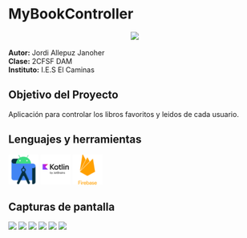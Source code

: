 # MyBookController

<p align="center">
 <img src="https://firebasestorage.googleapis.com/v0/b/mybookcontrollerapp.appspot.com/o/capturas_readme%2Flogoredondeado.png?alt=media&token=23302cd0-40ad-4c37-abdf-9366c14999b9"style="width:250px; height:auto;">
</p>
 
**Autor:** Jordi Allepuz Janoher  
**Clase:** 2CFSF DAM  
**Instituto:** I.E.S El Caminas

## Objetivo del Proyecto
Aplicación para controlar los libros favoritos y leidos de cada usuario. 



## Lenguajes y herramientas
  
<div>
 <img src="https://github.com/devicons/devicon/blob/master/icons/androidstudio/androidstudio-original.svg" alt="android" width="60" height="60"/>
  <img src="https://github.com/devicons/devicon/blob/master/icons/kotlin/kotlin-original-wordmark.svg" title="kotlin" alt="kotlin" width="60" height="60"/>
 <img src="https://github.com/devicons/devicon/blob/master/icons/firebase/firebase-plain-wordmark.svg" alt="firebase" width="60" height="60"/>
</div>




## Capturas de pantalla

<p>
  <img src="https://firebasestorage.googleapis.com/v0/b/mybookcontrollerapp.appspot.com/o/capturas_readme%2Fimage.png?alt=media&token=6d0de700-c7c9-43ab-b6c0-7387615ea88e"style="width:300px; height:auto;">
  <img src="https://firebasestorage.googleapis.com/v0/b/mybookcontrollerapp.appspot.com/o/capturas_readme%2Fimage(1).png?alt=media&token=4f6d1e38-bfd6-4d53-bbc5-ac60bf14a0cd"style="width:300px; height:auto;">
  <img src="https://firebasestorage.googleapis.com/v0/b/mybookcontrollerapp.appspot.com/o/capturas_readme%2Fimage(2).png?alt=media&token=bc7d31b5-746f-4d45-937d-80cb2c441fb5"style="width:300px; height:auto;">
  <img src="https://firebasestorage.googleapis.com/v0/b/mybookcontrollerapp.appspot.com/o/capturas_readme%2Fimage(3).png?alt=media&token=51dc0148-74bf-4218-9e18-b4bf6af41f4c"style="width:300px; height:auto;">
  <img src="https://firebasestorage.googleapis.com/v0/b/mybookcontrollerapp.appspot.com/o/capturas_readme%2Fimage(5).png?alt=media&token=a54acaf0-f3a2-4ed5-a042-e605b5a7d709"style="width:300px; height:auto;">
  <img src=" https://firebasestorage.googleapis.com/v0/b/mybookcontrollerapp.appspot.com/o/capturas_readme%2Fuserlist.png?alt=media&token=6d768900-3ab4-43c4-b553-7f17b17eaaee"style="width:300px; height:auto;">
</p>
